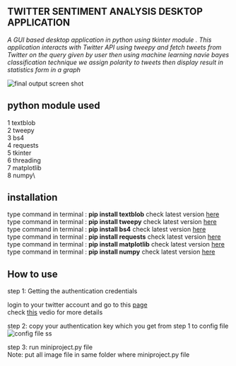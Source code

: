 

 ## TWITTER SENTIMENT ANALYSIS DESKTOP APPLICATION
 
 
 
*A GUI based desktop application in python using tkinter module . This application interacts with Twitter API using tweepy and fetch tweets from Twitter on the query given by user then using machine learning navie bayes classification technique we assign polarity to tweets then display result in statistics form in a graph*

![final output screen shot](https://github.com/AmanKathait15/sentiment-analysis/blob/master/ss.png)
 
 
 ## python module used
 
 
 1 textblob\
 2 tweepy\
 3 bs4\
 4 requests\
 5 tkinter\
 6 threading\
 7 matplotlib\
 8 numpy\
 
 ## installation
 
type command in terminal : **pip install textblob**  check latest version [here](https://pypi.org/project/textblob/)<br>
type command in terminal : **pip install tweepy**  check latest version [here](https://pypi.org/project/tweepy/)<br>
type command in terminal : **pip install bs4**  check latest version [here](https://pypi.org/project/beautifulsoup4/)<br>
type command in terminal : **pip install requests**  check latest version [here](https://pypi.org/project/requests/)<br>
type command in terminal : **pip install matplotlib**  check latest version [here](https://pypi.org/project/matplotlib/)<br>
type command in terminal : **pip install numpy**  check latest version [here](https://pypi.org/project/numpy/)<br>
 
 ## How to use
 
 step 1: Getting the authentication credentials
 
 login to your twitter account and go to this [page](https://developer.twitter.com/en/apps)\
 check [this](https://www.youtube.com/watch?v=3353Mgdme4c) vedio for more details
 
 step 2: copy your authentication key which you get from step 1 to config file
 ![config file ss](https://github.com/AmanKathait15/sentiment-analysis/blob/master/key.png)

 step 3: run miniproject.py file\
 Note: put all image file in same folder where miniproject.py file 

